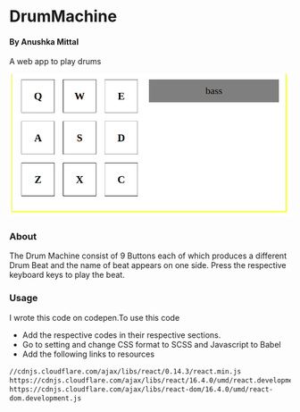 # DrumMachine

#### By Anushka Mittal
A web app to play drums

![Drum Machine](https://github.com/anushkamittal/DrumMachine/blob/master/Drum.png)

### About
The Drum Machine consist of 9 Buttons each of which produces a different Drum Beat and the name of beat appears on one side.
Press the respective keyboard keys to play the beat.

### Usage
I wrote this code on codepen.To use this code
- Add the respective codes in their respective sections.
- Go to setting and change CSS format to SCSS and Javascript to Babel
- Add the following links to resources
```
//cdnjs.cloudflare.com/ajax/libs/react/0.14.3/react.min.js
https://cdnjs.cloudflare.com/ajax/libs/react/16.4.0/umd/react.development.js
https://cdnjs.cloudflare.com/ajax/libs/react-dom/16.4.0/umd/react-dom.development.js
```
